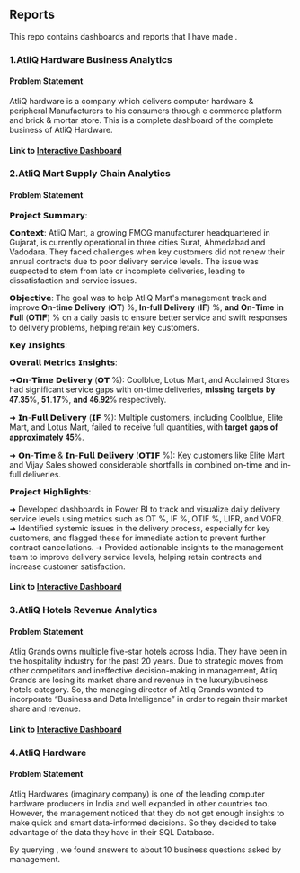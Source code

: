 ## Reports

This repo contains dashboards and reports that I have made .

### 1.AtliQ Hardware Business Analytics
#### Problem Statement
AtliQ hardware is a company which delivers computer hardware & peripheral Manufacturers to his consumers through e commerce platform and brick & mortar store.
This is a complete dashboard of the complete business of AtliQ Hardware.

#### Link to [Interactive Dashboard](https://app.powerbi.com/view?r=eyJrIjoiOWY5Y2M0NmItNDBjZi00OGVhLWEyZjAtMTg5ZWZlNWU5YWQ0IiwidCI6ImM2ZTU0OWIzLTVmNDUtNDAzMi1hYWU5LWQ0MjQ0ZGM1YjJjNCJ9)

### 2.AtliQ Mart Supply Chain Analytics
#### Problem Statement

𝗣𝗿𝗼𝗷𝗲𝗰𝘁 𝗦𝘂𝗺𝗺𝗮𝗿𝘆:

𝗖𝗼𝗻𝘁𝗲𝘅𝘁:
AtliQ Mart, a growing FMCG manufacturer headquartered in Gujarat, is currently operational in three cities Surat, Ahmedabad and Vadodara.
They faced challenges when key customers did not renew their annual contracts due to poor delivery service levels. The issue was suspected to stem from late or incomplete deliveries, leading to dissatisfaction and service issues.

𝗢𝗯𝗷𝗲𝗰𝘁𝗶𝘃𝗲:
The goal was to help AtliQ Mart's management track and improve 𝐎𝐧-𝐭𝐢𝐦𝐞 𝐃𝐞𝐥𝐢𝐯𝐞𝐫𝐲 (𝐎𝐓) %, 𝐈𝐧-𝐟𝐮𝐥𝐥 𝐃𝐞𝐥𝐢𝐯𝐞𝐫𝐲 (𝐈𝐅) %, 𝐚𝐧𝐝 𝐎𝐧-𝐓𝐢𝐦𝐞 𝐢𝐧 𝐅𝐮𝐥𝐥 (𝐎𝐓𝐈𝐅) % on a daily basis to ensure better service and swift responses to delivery problems, helping retain key customers.

𝗞𝗲𝘆 𝗜𝗻𝘀𝗶𝗴𝗵𝘁𝘀:

𝗢𝘃𝗲𝗿𝗮𝗹𝗹 𝗠𝗲𝘁𝗿𝗶𝗰𝘀 𝗜𝗻𝘀𝗶𝗴𝗵𝘁𝘀:

 ➜𝗢𝗻-𝗧𝗶𝗺𝗲 𝗗𝗲𝗹𝗶𝘃𝗲𝗿𝘆 (𝗢𝗧 %):
 Coolblue, Lotus Mart, and Acclaimed Stores had significant service gaps with on-time deliveries, 
 𝐦𝐢𝐬𝐬𝐢𝐧𝐠 𝐭𝐚𝐫𝐠𝐞𝐭𝐬 𝐛𝐲 𝟒𝟕.𝟑𝟓%, 𝟓𝟏.𝟏𝟕%, 𝐚𝐧𝐝 𝟒𝟔.𝟗𝟐% respectively.

➜ 𝗜𝗻-𝗙𝘂𝗹𝗹 𝗗𝗲𝗹𝗶𝘃𝗲𝗿𝘆 (𝗜𝗙 %):
 Multiple customers, including Coolblue, Elite Mart, and Lotus Mart, failed to receive full quantities, with 
 𝐭𝐚𝐫𝐠𝐞𝐭 𝐠𝐚𝐩𝐬 𝐨𝐟 𝐚𝐩𝐩𝐫𝐨𝐱𝐢𝐦𝐚𝐭𝐞𝐥𝐲 𝟒𝟓%.

➜ 𝗢𝗻-𝗧𝗶𝗺𝗲 & 𝗜𝗻-𝗙𝘂𝗹𝗹 𝗗𝗲𝗹𝗶𝘃𝗲𝗿𝘆 (𝗢𝗧𝗜𝗙 %):
 Key customers like Elite Mart and Vijay Sales showed considerable shortfalls in combined on-time and 
 in-full deliveries.
 

𝗣𝗿𝗼𝗷𝗲𝗰𝘁 𝗛𝗶𝗴𝗵𝗹𝗶𝗴𝗵𝘁𝘀:

➜ Developed dashboards in Power BI to track and visualize daily delivery service levels using metrics 
 such as OT %, IF %, OTIF %, LIFR, and VOFR.
➜ Identified systemic issues in the delivery process, especially for key customers, and flagged these for 
 immediate action to prevent further contract cancellations.
➜ Provided actionable insights to the management team to improve delivery service levels, helping 
 retain contracts and increase customer satisfaction.

#### Link to [Interactive Dashboard](https://app.powerbi.com/view?r=eyJrIjoiZjVhZTRmZDQtYWRmYy00NzJhLWJiNGYtMDk0MTQxNDEzOTgxIiwidCI6ImM2ZTU0OWIzLTVmNDUtNDAzMi1hYWU5LWQ0MjQ0ZGM1YjJjNCJ9)

### 3.AtliQ Hotels Revenue Analytics

#### Problem Statement
Atliq Grands owns multiple five-star hotels across India. They have been in the hospitality industry for the past 20 years. Due to strategic moves from other competitors and ineffective decision-making in management, Atliq Grands are losing its market share and revenue in the luxury/business hotels category. So, the managing director of Atliq Grands wanted to incorporate “Business and Data Intelligence” in order to regain their market share and revenue. 

#### Link to [Interactive Dashboard](https://app.powerbi.com/view?r=eyJrIjoiOTQyNmEwYWMtODMwYi00Y2EzLWExZDUtNjg0MTdjNjczOTk5IiwidCI6ImM2ZTU0OWIzLTVmNDUtNDAzMi1hYWU5LWQ0MjQ0ZGM1YjJjNCJ9)

### 4.AtliQ Hardware 
#### Problem Statement
Atliq Hardwares (imaginary company) is one of the leading computer hardware producers in India and well expanded in other countries too.
However, the management noticed that they do not get enough insights to make quick and smart data-informed decisions. 
So they decided to take advantage of the data they have in their SQL Database.

By querying , we found answers to about 10 business questions asked by management.
